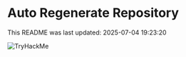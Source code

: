 # Auto Regenerate Repository

This README was last updated: 2025-07-04 19:23:20

 ![TryHackMe](https://tryhackme.com/badge/533634)